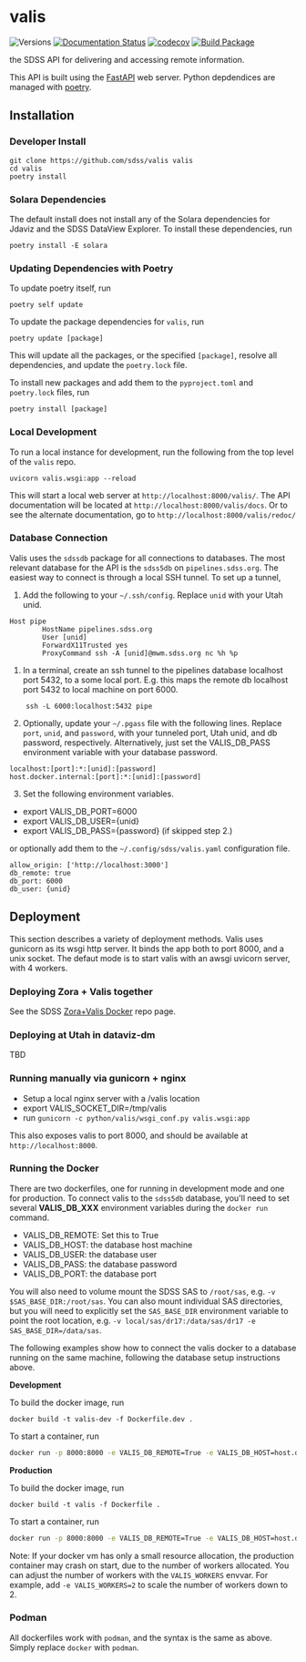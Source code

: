 # valis

![Versions](https://img.shields.io/badge/python->3.7-blue)
[![Documentation Status](https://readthedocs.org/projects/sdss-valis/badge/?version=latest)](https://sdss-valis.readthedocs.io/en/latest/?badge=latest)
[![codecov](https://codecov.io/gh/sdss/valis/branch/master/graph/badge.svg)](https://codecov.io/gh/sdss/valis)
[![Build Package](https://github.com/sdss/valis/actions/workflows/build.yml/badge.svg)](https://github.com/sdss/valis/actions/workflows/build.yml)

the SDSS API for delivering and accessing remote information.

This API is built using the [FastAPI](https://fastapi.tiangolo.com/) web server.  Python depdendices are managed with [poetry](https://python-poetry.org/).

## Installation
### Developer Install
```
git clone https://github.com/sdss/valis valis
cd valis
poetry install
```

### Solara Dependencies

The default install does not install any of the Solara dependencies for Jdaviz and the SDSS DataView Explorer.  To install these dependencies, run
```
poetry install -E solara
```

### Updating Dependencies with Poetry
To update poetry itself, run
```
poetry self update
```

To update the package dependencies for `valis`, run
```
poetry update [package]
```
This will update all the packages, or the specified `[package]`, resolve all dependencies, and update the `poetry.lock` file.

To install new packages and add them to the `pyproject.toml` and `poetry.lock` files, run
```
poetry install [package]
```

### Local Development

To run a local instance for development, run the following from the top level of the `valis` repo.
```
uvicorn valis.wsgi:app --reload
```
This will start a local web server at `http://localhost:8000/valis/`.  The API documentation will be located at `http://localhost:8000/valis/docs`.  Or to see the alternate documentation, go to `http://localhost:8000/valis/redoc/`

### Database Connection

Valis uses the `sdssdb` package for all connections to databases.  The most relevant database for the API is the `sdss5db` on `pipelines.sdss.org`.  The easiest way to connect is through a local SSH tunnel. To set up a tunnel,

1. Add the following to your `~/.ssh/config`. Replace `unid` with your Utah unid.

```
Host pipe
        HostName pipelines.sdss.org
        User [unid]
        ForwardX11Trusted yes
        ProxyCommand ssh -A [unid]@mwm.sdss.org nc %h %p
```
1. In a terminal, create an ssh tunnel to the pipelines database localhost port 5432, to a some local port. E.g. this maps the remote db localhost port 5432 to local machine on port 6000.
```
    ssh -L 6000:localhost:5432 pipe
```
2. Optionally, update your `~/.pgass` file with the following lines. Replace `port`, `unid`, and `password`, with your tunneled port, Utah unid, and db password, respectively. Alternatively, just set the VALIS_DB_PASS environment variable with your database password.
```
localhost:[port]:*:[unid]:[password]
host.docker.internal:[port]:*:[unid]:[password]
```
3. Set the following environment variables.

- export VALIS_DB_PORT=6000
- export VALIS_DB_USER={unid}
- export VALIS_DB_PASS={password} (if skipped step 2.)

or optionally add them to the `~/.config/sdss/valis.yaml` configuration file.

```
allow_origin: ['http://localhost:3000']
db_remote: true
db_port: 6000
db_user: {unid}
```


## Deployment

This section describes a variety of deployment methods.  Valis uses gunicorn as its
wsgi http server. It binds the app both to port 8000, and a unix socket.  The defaut mode
is to start valis with an awsgi uvicorn server, with 4 workers.

### Deploying Zora + Valis together
See the SDSS [Zora+Valis Docker](https://github.com/sdss/zora_valis_dockers) repo page.

### Deploying at Utah in dataviz-dm
TBD

### Running manually via gunicorn + nginx
 - Setup a local nginx server with a /valis location
 - export VALIS_SOCKET_DIR=/tmp/valis
 - run `gunicorn -c python/valis/wsgi_conf.py valis.wsgi:app`

This also exposes valis to port 8000, and should be available at `http://localhost:8000`.

### Running the Docker

There are two dockerfiles, one for running in development mode and one for production.  To connect valis to the `sdss5db` database, you'll need to set several **VALIS_DB_XXX** environment variables during the `docker run` command.

- VALIS_DB_REMOTE: Set this to True
- VALIS_DB_HOST: the database host machine
- VALIS_DB_USER: the database user
- VALIS_DB_PASS: the database password
- VALIS_DB_PORT: the database port

You will also need to volume mount the SDSS SAS to `/root/sas`, e.g. `-v $SAS_BASE_DIR:/root/sas`.  You can also mount individual SAS directories, but you will need to explicitly set the `SAS_BASE_DIR` environment variable to point the root location, e.g. `-v local/sas/dr17:/data/sas/dr17 -e SAS_BASE_DIR=/data/sas`.

The following examples show how to connect the valis docker to a database running on the same machine, following the database setup instructions above.

**Development**

To build the docker image, run

`docker build -t valis-dev -f Dockerfile.dev .`

To start a container, run
```bash
docker run -p 8000:8000 -e VALIS_DB_REMOTE=True -e VALIS_DB_HOST=host.docker.internal -e VALIS_DB_USER=[user] -e VALIS_DB_PASS=[password] -e VALIS_DB_PORT=6000 -v $SAS_BASE_DIR:/root/sas valis-dev
```

**Production**

To build the docker image, run

`docker build -t valis -f Dockerfile .`

To start a container, run
```bash
docker run -p 8000:8000 -e VALIS_DB_REMOTE=True -e VALIS_DB_HOST=host.docker.internal -e VALIS_DB_USER=[user] -e VALIS_DB_PASS=[password] -e VALIS_DB_PORT=6000 -v $SAS_BASE_DIR:/root/sas valis
```
Note:  If your docker vm has only a small resource allocation, the production container may crash on start, due to the number of workers allocated. You can adjust the number of workers with the `VALIS_WORKERS` envvar.  For example, add `-e VALIS_WORKERS=2` to scale the number of workers down to 2.

### Podman

All dockerfiles work with `podman`, and the syntax is the same as above.  Simply replace `docker` with `podman`.